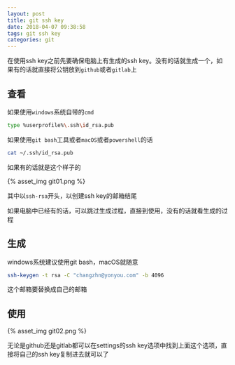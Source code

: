 ```yaml
---
layout: post
title: git ssh key
date: 2018-04-07 09:38:58
tags: git ssh key
categories: git
---
```

在使用ssh key之前先要确保电脑上有生成的ssh key。没有的话就生成一个，如果有的话就直接将公钥放到`github`或者`gitlab`上

## 查看

如果使用`windows`系统自带的`cmd`
``` bash
type %userprofile%\.ssh\id_rsa.pub
```

如果使用`git bash`工具或者`macOS`或者`powershell`的话
``` bash
cat ~/.ssh/id_rsa.pub
```
如果有的话就是这个样子的

{% asset_img git01.png %}

其中以`ssh-rsa`开头，以创建ssh key的邮箱结尾

如果电脑中已经有的话，可以跳过生成过程，直接到使用，没有的话就看生成的过程

## 生成

windows系统建议使用git bash，macOS就随意
``` bash
ssh-keygen -t rsa -C "changzhn@yonyou.com" -b 4096
```
这个邮箱要替换成自己的邮箱

## 使用
{% asset_img git02.png %}

无论是github还是gitlab都可以在settings的ssh key选项中找到上面这个选项，直接将自己的ssh key复制进去就可以了